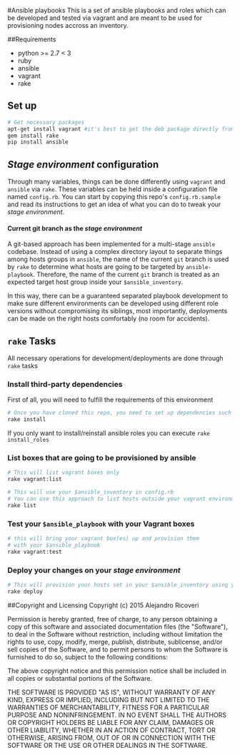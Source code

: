 #Ansible playbooks
This is a set of ansible playbooks and roles which can be developed and tested via vagrant and are meant to be used for provisioning nodes accross an inventory. 

##Requirements
* python >= 2.7 < 3
* ruby
* ansible
* vagrant
* rake

## Set up

```bash
# Get necessary packages
apt-get install vagrant #it's best to get the deb package directly from vagrantup.com
gem install rake
pip install ansible
```

## *Stage environment* configuration
Through many variables, things can be done differently using `vagrant` and `ansible` via `rake`.  These variables can be held inside a configuration file named `config.rb`. You can start by copying this repo's `config.rb.sample` and read its instructions to get an idea of what you can do to tweak your *stage environment*.

#### Current git branch as the *stage environment*
A git-based approach has been implemented for a multi-stage `ansible` codebase. Instead of using a complex directory layout to separate things among hosts groups in `ansible`, the name of the current `git` branch is used by `rake` to determine what hosts are going to be targeted by `ansible-playbook`. Therefore, the name of the current `git` branch is treated as an expected target host group inside your `$ansible_inventory`.  

In this way, there can be a guaranteed separated playbook development to make sure different environments can be developed using different role versions without compromising its siblings,  most importantly, deployments can be made on the right hosts comfortably (no room for accidents).

## `rake` Tasks

All necessary operations for development/deployments are done through `rake` tasks

### Install third-party dependencies

First of all, you will need to fulfill the requirements of this environment
```bash
# Once you have cloned this repo, you need to set up dependencies such as ansible roles, etc.
rake install
```

If you only want to install/reinstall ansible roles you can execute `rake install_roles` 

### List boxes that are going to be provisioned by ansible
```bash
# This will list vagrant boxes only
rake vagrant:list

# This will use your $ansible_inventory in config.rb
# You can use this approach to list hosts outside your vagrant environment
rake list
```

### Test your `$ansible_playbook` with your Vagrant boxes
```bash
# this will bring your vagrant box(es) up and provision them 
# with your $ansible_playbook
rake vagrant:test
```

### Deploy your changes on your *stage environment*

```bash
# This will provision your hosts set in your $ansible_inventory using your $ansible_playbook
rake deploy 
```

##Copyright and Licensing
Copyright (c) 2015 Alejandro Ricoveri

Permission is hereby granted, free of charge, to any person obtaining a copy
of this software and associated documentation files (the "Software"), to deal
in the Software without restriction, including without limitation the rights
to use, copy, modify, merge, publish, distribute, sublicense, and/or sell
copies of the Software, and to permit persons to whom the Software is
furnished to do so, subject to the following conditions:

The above copyright notice and this permission notice shall be included in
all copies or substantial portions of the Software.

THE SOFTWARE IS PROVIDED "AS IS", WITHOUT WARRANTY OF ANY KIND, EXPRESS OR
IMPLIED, INCLUDING BUT NOT LIMITED TO THE WARRANTIES OF MERCHANTABILITY,
FITNESS FOR A PARTICULAR PURPOSE AND NONINFRINGEMENT. IN NO EVENT SHALL THE
AUTHORS OR COPYRIGHT HOLDERS BE LIABLE FOR ANY CLAIM, DAMAGES OR OTHER
LIABILITY, WHETHER IN AN ACTION OF CONTRACT, TORT OR OTHERWISE, ARISING FROM,
OUT OF OR IN CONNECTION WITH THE SOFTWARE OR THE USE OR OTHER DEALINGS IN
THE SOFTWARE.
